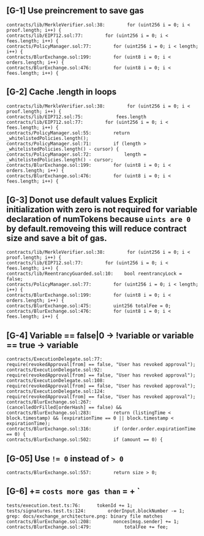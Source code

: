 ## [G-1] Use preincrement to save gas
```solidity
contracts/lib/MerkleVerifier.sol:38:        for (uint256 i = 0; i < proof.length; i++) {
contracts/lib/EIP712.sol:77:        for (uint256 i = 0; i < fees.length; i++) {
contracts/PolicyManager.sol:77:        for (uint256 i = 0; i < length; i++) {
contracts/BlurExchange.sol:199:        for (uint8 i = 0; i < orders.length; i++) {
contracts/BlurExchange.sol:476:        for (uint8 i = 0; i < fees.length; i++) {
```

## [G-2] Cache .length in loops 
```solidity
contracts/lib/MerkleVerifier.sol:38:        for (uint256 i = 0; i < proof.length; i++) {
contracts/lib/EIP712.sol:75:            fees.length
contracts/lib/EIP712.sol:77:        for (uint256 i = 0; i < fees.length; i++) {
contracts/PolicyManager.sol:55:        return _whitelistedPolicies.length();
contracts/PolicyManager.sol:71:        if (length > _whitelistedPolicies.length() - cursor) {
contracts/PolicyManager.sol:72:            length = _whitelistedPolicies.length() - cursor;
contracts/BlurExchange.sol:199:        for (uint8 i = 0; i < orders.length; i++) {
contracts/BlurExchange.sol:476:        for (uint8 i = 0; i < fees.length; i++) {
```

## [G-3] Donot use default values Explicit initialization with zero is not required for variable declaration of numTokens because `uints are 0` by default.removeing this will reduce contract size and save a bit of gas.

```solidity
contracts/lib/MerkleVerifier.sol:38:        for (uint256 i = 0; i < proof.length; i++) {
contracts/lib/EIP712.sol:77:        for (uint256 i = 0; i < fees.length; i++) {
contracts/lib/ReentrancyGuarded.sol:10:    bool reentrancyLock = false;
contracts/PolicyManager.sol:77:        for (uint256 i = 0; i < length; i++) {
contracts/BlurExchange.sol:199:        for (uint8 i = 0; i < orders.length; i++) {
contracts/BlurExchange.sol:475:        uint256 totalFee = 0;
contracts/BlurExchange.sol:476:        for (uint8 i = 0; i < fees.length; i++) {
```

## [G-4] Variable == false|0 -> !variable or variable ==  true -> variable
```solidity
contracts/ExecutionDelegate.sol:77:        require(revokedApproval[from] == false, "User has revoked approval");
contracts/ExecutionDelegate.sol:92:        require(revokedApproval[from] == false, "User has revoked approval");
contracts/ExecutionDelegate.sol:108:        require(revokedApproval[from] == false, "User has revoked approval");
contracts/ExecutionDelegate.sol:124:        require(revokedApproval[from] == false, "User has revoked approval");
contracts/BlurExchange.sol:267:            (cancelledOrFilled[orderHash] == false) &&
contracts/BlurExchange.sol:283:        return (listingTime < block.timestamp) && (expirationTime == 0 || block.timestamp < expirationTime);
contracts/BlurExchange.sol:316:        if (order.order.expirationTime == 0) {
contracts/BlurExchange.sol:502:        if (amount == 0) {
```

## [G-05] Use `!= 0` instead of `> 0`
```solidity
contracts/BlurExchange.sol:557:        return size > 0;
```
## [G-6]<x> += <y>` costs more gas than `<x> = <x> + <y>` 
```solidity
tests/execution.test.ts:76:      tokenId += 1;
tests/signatures.test.ts:124:        orderInput.blockNumber -= 1;
grep: docs/exchange_architecture.png: binary file matches
contracts/BlurExchange.sol:208:        nonces[msg.sender] += 1;
contracts/BlurExchange.sol:479:            totalFee += fee;
```